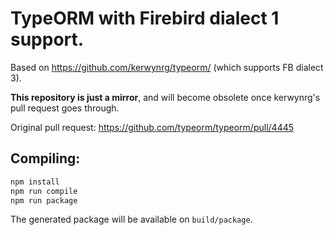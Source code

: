 # TypeORM with Firebird dialect 1 support.

Based on https://github.com/kerwynrg/typeorm/ (which supports FB dialect 3).

**This repository is just a mirror**, and will become obsolete once kerwynrg's pull request goes through. 

Original pull request: https://github.com/typeorm/typeorm/pull/4445

## Compiling:

```sh
npm install
npm run compile
npm run package
```

The generated package will be available on `build/package`.
